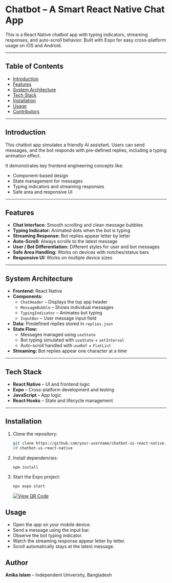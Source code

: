 # Chatbot – A Smart React Native Chat App

This is a React Native chatbot app with typing indicators, streaming responses, and auto-scroll behavior. Built with Expo for easy cross-platform usage on iOS and Android.

---

## Table of Contents

- [Introduction](#introduction)  
- [Features](#features)  
- [System Architecture](#system-architecture)  
- [Tech Stack](#tech-stack)  
- [Installation](#installation)  
- [Usage](#usage)  
- [Contributors](#contributors)  


---

## Introduction

This chatbot app simulates a friendly AI assistant. Users can send messages, and the bot responds with pre-defined replies, including a typing animation effect.  

It demonstrates key frontend engineering concepts like:

- Component-based design  
- State management for messages  
- Typing indicators and streaming responses  
- Safe area and responsive UI  

---

## Features

- **Chat Interface:** Smooth scrolling and clean message bubbles  
- **Typing Indicator:** Animated dots when the bot is typing  
- **Streaming Response:** Bot replies appear letter by letter  
- **Auto-Scroll:** Always scrolls to the latest message  
- **User / Bot Differentiation:** Different styles for user and bot messages  
- **Safe Area Handling:** Works on devices with notches/status bars  
- **Responsive UI:** Works on multiple device sizes  

---

## System Architecture

- **Frontend:** React Native  
- **Components:**  
  - `ChatHeader` – Displays the top app header  
  - `MessageBubble` – Shows individual messages  
  - `TypingIndicator` – Animates bot typing  
  - `InputBar` – User message input field  
- **Data:** Predefined replies stored in `replies.json`  
- **State Flow:**  
  - Messages managed using `useState`  
  - Bot typing simulated with `useState` + `setInterval`  
  - Auto-scroll handled with `useRef` + `FlatList`  
- **Streaming:** Bot replies appear one character at a time  

---

## Tech Stack

- **React Native** – UI and frontend logic  
- **Expo** – Cross-platform development and testing  
- **JavaScript** – App logic  
- **React Hooks** – State and lifecycle management  

---

## Installation

1. Clone the repository:
   ```bash
   git clone https://github.com/your-username/chatbot-ui-react-native.git
   cd chatbot-ui-react-native
   ```
2. Install dependencies:
   ```bash
   npm install
   ```
3. Start the Expo project:
   ```bash
   npx expo start
   ```
   <a href="https://github.com/islamanika214/chatbot-ui-react-native/blob/main/QR.PNG"><img src="https://img.shields.io/badge/Scan%20QR%20Code-purple?style=for-the-badge" alt=" View QR Code "/></a> 


	 
## Usage

- Open the app on your mobile device.
- Send a message using the input bar.
- Observe the bot typing indicator.
- Watch the streaming response appear letter by letter.
- Scroll automatically stays at the latest message.

	

## Author

**Anika Islam** – Independent University, Bangladesh



